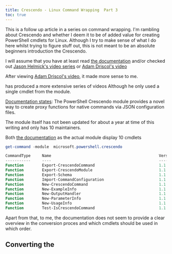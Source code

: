 ```yaml
---
title: Crescendo - Linux Command Wrapping  Part 3
toc: true
---
```


This is a follow up article in a series on command wrapping. I'm rambling about Crescendo and whether I deem it to be of added value for creating PowerShell cmdlets for Linux. Although I try to make sense of what I do here whilst trying to figure stuff out, this is not meant to be an absolute beginners introduction the Crescendo.

I will assume that you have at least read [the documentation](https://learn.microsoft.com/powershell/utility-modules/crescendo/get-started/install-crescendo?view=ps-modules) and/or checked out [Jason Helmick's video series](https://www.youtube.com/playlist?list=PLdESG89G24aMfg9LHFfpdi4TsKoOZ1iUH) or [Adam Driscol's video](https://www.youtube.com/watch?v=c9m7ZdSwgkQ)



After viewing [Adam Driscol's video](https://www.youtube.com/watch?v=c9m7ZdSwgkQ), it made more sense to me.

has produced a more extensive series of videos
Although he only used a single cmdlet from the module.

[Documentation states](https://learn.microsoft.com/powershell/module/microsoft.powershell.crescendo/about/about_crescendo?view=ps-modules): The PowerShell Crescendo module provides a novel way to create proxy functions for native commands via JSON configuration files.

The module itself has not been updated for about a year at time of this writing and only has 10 maintainers.

Both [the documentation](https://learn.microsoft.com/powershell/module/microsoft.powershell.crescendo/?view=ps-modules) as the actual module display 10 cmdlets

```powershell
get-command -module  microsoft.powershell.crescendo

CommandType     Name                                               Version    Source
-----------     ----                                               -------    ------
Function        Export-CrescendoCommand                            1.1.0      microsoft.powershell.crescendo
Function        Export-CrescendoModule                             1.1.0      microsoft.powershell.crescendo
Function        Export-Schema                                      1.1.0      microsoft.powershell.crescendo
Function        Import-CommandConfiguration                        1.1.0      microsoft.powershell.crescendo
Function        New-CrescendoCommand                               1.1.0      microsoft.powershell.crescendo
Function        New-ExampleInfo                                    1.1.0      microsoft.powershell.crescendo
Function        New-OutputHandler                                  1.1.0      microsoft.powershell.crescendo
Function        New-ParameterInfo                                  1.1.0      microsoft.powershell.crescendo
Function        New-UsageInfo                                      1.1.0      microsoft.powershell.crescendo
Function        Test-IsCrescendoCommand                            1.1.0      microsoft.powershell.crescendo
```

Apart from that, to me, the documentation does not seem to provide a clear overview in the conversion proces and which cmdlets should be used in which order.




## Converting the 